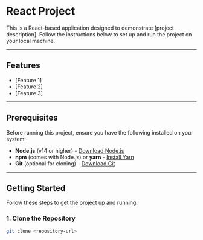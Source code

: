 # React Project

This is a React-based application designed to demonstrate [project description]. Follow the instructions below to set up and run the project on your local machine.

---

## Features
- [Feature 1]
- [Feature 2]
- [Feature 3]

---

## Prerequisites

Before running this project, ensure you have the following installed on your system:

- **Node.js** (v14 or higher) - [Download Node.js](https://nodejs.org/)
- **npm** (comes with Node.js) or **yarn** - [Install Yarn](https://yarnpkg.com/)
- **Git** (optional for cloning) - [Download Git](https://git-scm.com/)

---

## Getting Started

Follow these steps to get the project up and running:

### 1. Clone the Repository
```bash
git clone <repository-url>
